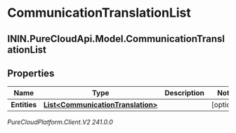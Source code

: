 # CommunicationTranslationList

## ININ.PureCloudApi.Model.CommunicationTranslationList

## Properties

|Name | Type | Description | Notes|
|------------ | ------------- | ------------- | -------------|
| **Entities** | [**List&lt;CommunicationTranslation&gt;**](CommunicationTranslation) |  | [optional] |



_PureCloudPlatform.Client.V2 241.0.0_
